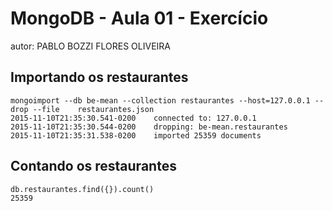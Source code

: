 # MongoDB - Aula 01 - Exercício
autor: PABLO BOZZI FLORES OLIVEIRA

## Importando os restaurantes
```
mongoimport --db be-mean --collection restaurantes --host=127.0.0.1 --drop --file 	 restaurantes.json
2015-11-10T21:35:30.541-0200	connected to: 127.0.0.1
2015-11-10T21:35:30.544-0200	dropping: be-mean.restaurantes
2015-11-10T21:35:31.538-0200	imported 25359 documents
```

## Contando os restaurantes
```
db.restaurantes.find({}).count()
25359
```
